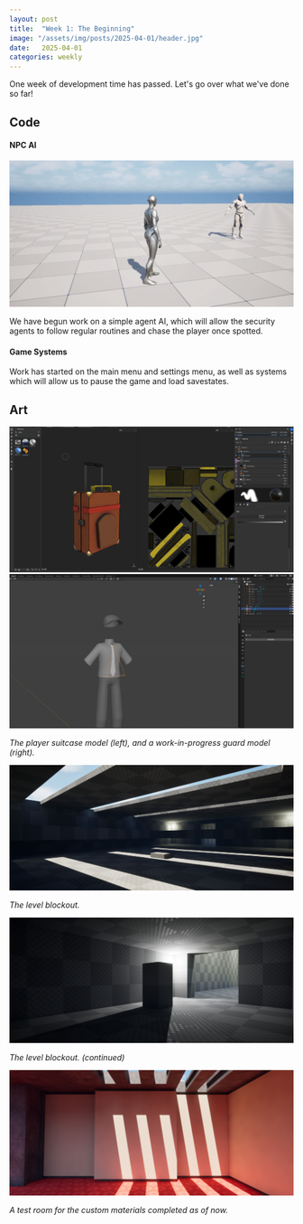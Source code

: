 ```yaml
---
layout: post
title:  "Week 1: The Beginning"
image: "/assets/img/posts/2025-04-01/header.jpg"
date:   2025-04-01
categories: weekly
---
```


One week of development time has passed. Let's go over what we've done so far!

## Code

#### NPC AI

![Several humanoid debug models on a test plane.](/assets/img/posts/2025-04-01/code_movement.jpg)

We have begun work on a simple agent AI, which will allow the security agents to follow regular routines and chase the player once spotted.

#### Game Systems

Work has started on the main menu and settings menu, as well as systems which will allow us to pause the game and load savestates.

## Art

<!-- Markdown has its own syntax for images, but it isn't super compatible with css. womp womp -->
<p class="hstack">
	<img src="/assets/img/posts/2025-04-01/art_zhou_suitcase.png" />
	<img src="/assets/img/posts/2025-04-01/art_zhou_guard.png" />
</p>

*The player suitcase model (left), and a work-in-progress guard model (right).*

![Blockout Room 1](/assets/img/posts/2025-04-01/art_logan_room1.jpg)

*The level blockout.*

![Blockout Room 2](/assets/img/posts/2025-04-01/art_logan_room2.jpg)

*The level blockout. (continued)*

![Material Test Room](/assets/img/posts/2025-04-01/art_jadon_testroom.jpg)

*A test room for the custom materials completed as of now.*
